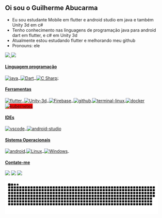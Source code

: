 ## Oi sou o Guilherme Abucarma

- Eu sou estudante Mobile em flutter e android studio em java e também Unity 3d em c#
- Tenho conhecimento nas linguagens de programação java para android dart em flutter, e c# em Unity 3d
- Atualmente estou estudando flutter e melhorando meu github
- Pronouns: ele <!-- - 📨 Contate-me no email: guiabucarma@gmail.com ou guiabucarma@hotmail.com -->

<div>
  <a href="https://github.com/guireino">
  <img height="180em" src="https://github-readme-stats.vercel.app/api?username=guireino&show_icons=true&theme=dark&include_all_commits=true&count_private=true"/>
  <img height="180em" src="https://github-readme-stats.vercel.app/api/top-langs/?username=guireino&layout=compact&langs_count=7&theme=dark"/>
</div>

  
#### Linguagem programação
<div style="display: inline_block">
   <img align="center" alt="java" height="21" width="61" src="https://img.shields.io/badge/Java-ED8B00?style=for-the-badge&logo=java&logoColor=white">&nbsp;
   <img align="center" alt="Dart" height="21" width="61" src="https://img.shields.io/badge/Dart-0175C2?style=for-the-badge&logo=dart&logoColor=white">&nbsp;
  <img align="center" alt="C Sharp" height="21" width="61" src="https://github.com/guireino/guireino/assets/11790204/3fa2fbd9-1ec3-47a9-b901-a086ebdbd223">;
</div>

#### Ferramentas

<div style="display: inline_block">
   <img align="center" alt="flutter" height="17" width="61" src="https://img.shields.io/badge/Flutter-02569B?style=for-thebadge&logo=flutter&logoColor=white">&nbsp;
   <img align="center" alt="Unity-3d" height="21" width="61" src="https://img.shields.io/badge/Unity-100000?style=for-the-badge&logo=unity&logoColor=white">&nbsp;
   <img align="center" alt="Firebase" height="35" width="40" src="https://cdn.jsdelivr.net/gh/devicons/devicon/icons/firebase/firebase-plain-wordmark.svg">&nbsp;
   <img align="center" alt="github" height="35" width="40" src="https://cdn.jsdelivr.net/gh/devicons/devicon/icons/git/git-plain-wordmark.svg">
   <img align="center" alt="terminal-linux" height="35" width="40" src="https://cdn-icons-png.flaticon.com/512/2809/2809425.png">
   <img align="center" alt="docker" height="35" width="40" src="https://github.com/guireino/guireino/assets/11790204/6327bb09-ddd7-4c8b-b88b-8d532e71765c" />
   <img align="center" alt="kubernetes" height="35" width="40" style="background-color:red" src="https://github.com/guireino/guireino/assets/11790204/bfae83d1-7339-43db-a59e-45ec75083db7" />

</div>

#### IDEs
<div style="display: inline_block">
  <img align="center" alt="vscode" height="35" width="40" src="https://cdn.jsdelivr.net/gh/devicons/devicon/icons/vscode/vscode-original.svg">&nbsp;
  <img align="center" alt="android-studio" height="35" width="40" src="https://github.com/guireino/guireino/assets/11790204/5308b0b4-6332-4f10-8812-7d7b976d274b">
</div>
  
 #### Sistema Operacionais
 <div style="display: inline_block">
   <img align="center" alt="android" height="30" width="40" src="https://cdn.jsdelivr.net/gh/devicons/devicon/icons/android/android-plain.svg">
   <img align="center" alt="Linux" height="30" width="35" src="https://cdn.jsdelivr.net/gh/devicons/devicon/icons/linux/linux-original.svg">&nbsp;
   <img align="center" alt="Windows" height="30" width="30" src="https://cdn.jsdelivr.net/gh/devicons/devicon/icons/windows8/windows8-original.svg">&nbsp;
</div>
  
  <!-- <div style="display: inline_block"><br>
  <img align="center" alt="android" height="30" width="40" src="https://cdn.jsdelivr.net/gh/devicons/devicon/icons/android/android-plain.svg">
   <img align="center" alt="java" height="30" width="40" src="https://img.icons8.com/color/96/000000/java-coffee-cup-logo--v2.png">
   <img align="center" alt="flutter" height="25" width="40" src="https://cdn.jsdelivr.net/gh/devicons/devicon/icons/flutter/flutter-plain.svg">&nbsp;
   <img align="center" alt="Unity-3d" height="30" width="35" src="https://icon-library.com/images/unity-icon/unity-icon-26.jpg">&nbsp;
   <img align="center" alt="Firebase" height="35" width="40" src="https://cdn.jsdelivr.net/gh/devicons/devicon/icons/firebase/firebase-plain-wordmark.svg">&nbsp;
   <img align="center" alt="github" height="35" width="40" src="https://cdn.jsdelivr.net/gh/devicons/devicon/icons/git/git-plain-wordmark.svg">
</div> -->

#### Contate-me
<div> 
  <a href = "mailto:guiabucarma@gmail.com"><img src="https://img.shields.io/badge/-Gmail-%23333?style=for-the-badge&logo=gmail&logoColor=white" target="_blank"></a>
  <a href="https://www.linkedin.com/in/guilherme-abucarma-2a34b1175/" target="_blank"><img src="https://img.shields.io/badge/-LinkedIn-%230077B5?style=for-the-badge&logo=linkedin&logoColor=white" target="_blank"></a> 
  <a href="mailto:guiabucarma@hotmail.com" target="_blank"><img src="https://img.shields.io/badge/Microsoft_Outlook-0078D4?style=for-the-badge&logo=microsoft-outlook&logoColor=white" target="_blank"></a>

  ![Snake animation](https://github.com/guireino/guireino/blob/output/github-contribution-grid-snake.svg)
 
</div>
